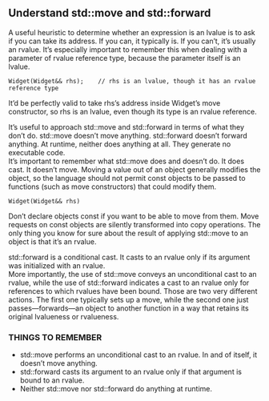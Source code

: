 ## Understand std::move and std::forward
A useful heuristic to determine whether an expression is an lvalue is to ask if you can take its address. If you can, it typically is. If you can’t, it’s usually an rvalue. It’s especially important to remember this when dealing with a parameter of rvalue reference type, because the parameter itself is an lvalue.  
```
Widget(Widget&& rhs);    // rhs is an lvalue, though it has an rvalue reference type
```
It’d be perfectly valid to take rhs’s address inside Widget’s move constructor, so rhs is an lvalue, even though its type is an rvalue reference.

It’s useful to approach std::move and std::forward in terms of what they don’t do. std::move doesn’t move anything. std::forward doesn’t forward anything. At runtime, neither does anything at all. They generate no executable code.  
It’s important to remember what std::move does and doesn’t do. It does cast. It doesn’t move. Moving a value out of an object generally modifies the object, so the language should not permit const objects to be passed to functions (such as move constructors) that could modify them.
```
Widget(Widget&& rhs)
```
Don’t declare objects const if you want to be able to move from them. Move requests on const objects are silently transformed into copy operations. The only thing you know for sure about the result of applying std::move to an object is that it’s an rvalue.

std::forward is a conditional cast. It casts to an rvalue only if its argument was initialized with an rvalue.  
More importantly, the use of std::move conveys an unconditional cast to an rvalue, while the use of std::forward indicates a cast to an rvalue only for references to which rvalues have been bound. Those are two very different actions. The first one typically sets up a move, while the second one just passes—forwards—an object to another function in a way that retains its original lvalueness or rvalueness. 
### THINGS TO REMEMBER
* std::move performs an unconditional cast to an rvalue. In and of itself, it doesn’t move anything.
* std::forward casts its argument to an rvalue only if that argument is bound to an rvalue.
* Neither std::move nor std::forward do anything at runtime.